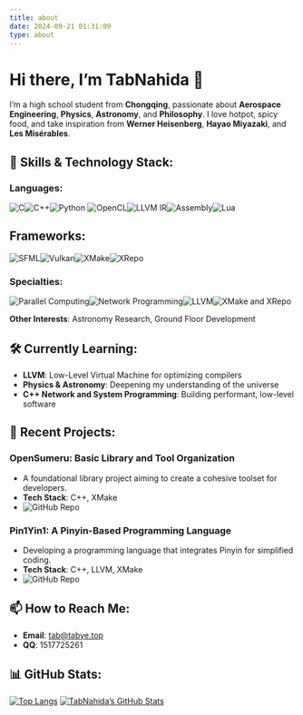 ```yaml
---
title: about
date: 2024-09-21 01:31:09
type: about
---
```


# Hi there, I’m TabNahida 👋

I’m a high school student from **Chongqing**, passionate about **Aerospace Engineering**, **Physics**, **Astronomy**, and **Philosophy**. I love hotpot, spicy food, and take inspiration from **Werner Heisenberg**, **Hayao Miyazaki**, and **Les Misérables**.

## 🚀 Skills & Technology Stack:

### **Languages:**
![C](https://img.shields.io/badge/-C-A8B9CC?logo=c&logoColor=white&style=flat)![C++](https://img.shields.io/badge/-C++-00599C?logo=c%2B%2B&logoColor=white&style=flat)![Python](https://img.shields.io/badge/-Python-3776AB?logo=python&logoColor=white&style=flat)
![OpenCL](https://img.shields.io/badge/-OpenCL-1A1A1A?logo=opencl&logoColor=white&style=flat)![LLVM IR](https://img.shields.io/badge/-LLVM_IR-262D40?logo=llvm&logoColor=white&style=flat)![Assembly](https://img.shields.io/badge/-Assembly-525252?style=flat)![Lua](https://img.shields.io/badge/-Lua-2C2D72?logo=lua&logoColor=white&style=flat)

## **Frameworks:**
![SFML](https://img.shields.io/badge/-SFML-00599C?style=flat)![Vulkan](https://img.shields.io/badge/-Vulkan-AC162D?logo=vulkan&logoColor=white&style=flat)![XMake](https://img.shields.io/badge/-XMake-90EE99?style=flat)![XRepo](https://img.shields.io/badge/-XRepo-90E090?style=flat)

### **Specialties:**
![Parallel Computing](https://img.shields.io/badge/-Parallel%20Computing-2E3440?style=flat)![Network Programming](https://img.shields.io/badge/-Network%20Programming-00ADD8?style=flat)![LLVM](https://img.shields.io/badge/-LLVM-262D40?style=flat)![XMake and XRepo](https://img.shields.io/badge/-XMake%20XRepo-85E0A0?style=flat)

**Other Interests**: Astronomy Research, Ground Floor Development

## 🛠 Currently Learning:
- **LLVM**: Low-Level Virtual Machine for optimizing compilers
- **Physics & Astronomy**: Deepening my understanding of the universe
- **C++ Network and System Programming**: Building performant, low-level software

## 🎨 Recent Projects:

### **OpenSumeru: Basic Library and Tool Organization**
- A foundational library project aiming to create a cohesive toolset for developers.  
- **Tech Stack**: C++, XMake  
- ![GitHub Repo](https://img.shields.io/badge/-OpenSumeru-green?style=flat&logo=github)

### **Pin1Yin1: A Pinyin-Based Programming Language**
- Developing a programming language that integrates Pinyin for simplified coding.
- **Tech Stack**: C++, LLVM, XMake  
- ![GitHub Repo](https://img.shields.io/badge/-Pin1Yin1-orange?style=flat&logo=github)

## 📫 How to Reach Me:
- **Email**: tab@tabye.top
- **QQ**: 1517725261

## 📊 GitHub Stats:
[![Top Langs](https://github-readme-stats.vercel.app/api/top-langs/?username=TabNahida&layout=compact)](https://github.com/anuraghazra/github-readme-stats)
[![TabNahida’s GitHub Stats](https://github-readme-stats.vercel.app/api?username=TabNahida&show_icons=true)](https://github.com/anuraghazra/github-readme-stats)
